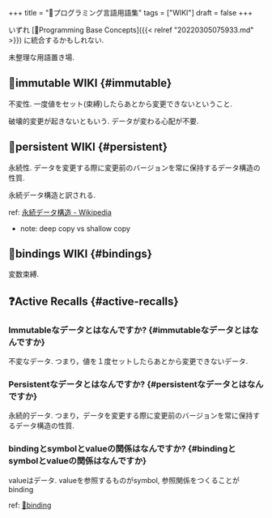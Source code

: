 +++
title = "📝プログラミング言語用語集"
tags = ["WIKI"]
draft = false
+++

いずれ [📝Programming Base Concepts]({{< relref "20220305075933.md" >}}) に統合するかもしれない.

未整理な用語置き場.


## 📝immutable <span class="tag"><span class="WIKI">WIKI</span></span> {#immutable}

不変性. 一度値をセット(束縛)したらあとから変更できないということ.

破壊的変更が起きないともいう. データが変わる心配が不要.


## 📝persistent <span class="tag"><span class="WIKI">WIKI</span></span> {#persistent}

永続性. データを変更する際に変更前のバージョンを常に保持するデータ構造の性質.

永続データ構造と訳される.

ref: [永続データ構造 - Wikipedia](https://ja.wikipedia.org/wiki/%E6%B0%B8%E7%B6%9A%E3%83%87%E3%83%BC%E3%82%BF%E6%A7%8B%E9%80%A0)

-   note: deep copy vs shallow copy


## 📝bindings <span class="tag"><span class="WIKI">WIKI</span></span> {#bindings}

変数束縛.


## ❓Active Recalls {#active-recalls}


### Immutableなデータとはなんですか? {#immutableなデータとはなんですか}

不変なデータ. つまり，値を１度セットしたらあとから変更できないデータ.


### Persistentなデータとはなんですか? {#persistentなデータとはなんですか}

永続的データ. つまり，データを変更する際に変更前のバージョンを常に保持するデータ構造の性質.


### bindingとsymbolとvalueの関係はなんですか? {#bindingとsymbolとvalueの関係はなんですか}

valueはデータ. valueを参照するものがsymbol, 参照関係をつくることがbinding

ref: [📝binding](#bindings)

